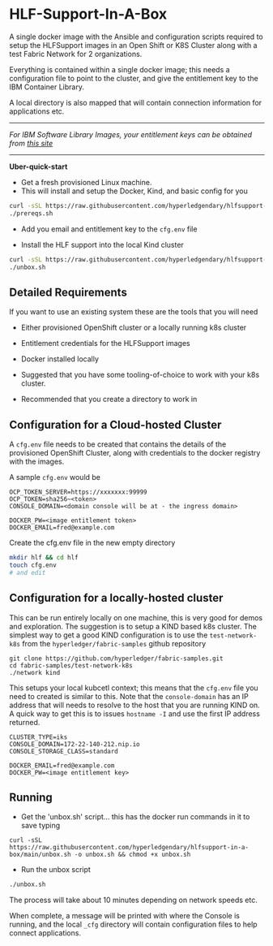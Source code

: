 # HLF-Support-In-A-Box

A single docker image with the Ansible and configuration scripts required to setup the HLFSupport images in an Open Shift or K8S Cluster
along with a test Fabric Network for 2 organizations.

Everything is contained within a single docker image; this needs a configuration file to point to the cluster, and give the entitlement
key to the IBM Container Library. 

A local directory is also mapped that will contain connection information for applications etc.

---
*For IBM Software Library Images, your entitlement keys can be obtained from [this site](https://myibm.ibm.com/products-services/containerlibrary)*

---

**Uber-quick-start**

- Get a fresh provisioned Linux machine.
- This will install and setup the Docker, Kind, and basic config for you
```bash
curl -sSL https://raw.githubusercontent.com/hyperledgendary/hlfsupport-in-a-box/main/prereqs.sh -o prereqs.sh && chmod +x prereqs.sh
./prereqs.sh
```

- Add you email and entitlement key to the `cfg.env` file

- Install the HLF support into the local Kind cluster
```bash
curl -sSL https://raw.githubusercontent.com/hyperledgendary/hlfsupport-in-a-box/main/unbox.sh -o unbox.sh && chmod +x unbox.sh
./unbox.sh
```

## Detailed Requirements

If you want to use an existing system these are the tools that you will need

- Either provisioned OpenShift cluster or a locally running k8s cluster
- Entitlement credentials for the HLFSupport images
- Docker installed locally
- Suggested that you have some tooling-of-choice to work with your k8s cluster. 
  
- Recommended that you create a directory to work in 

## Configuration for a Cloud-hosted Cluster

A `cfg.env` file needs to be created that contains the details of the provisioned OpenShift Cluster, along with 
credentials to the docker registry with the images.

A sample `cfg.env` would be

```
OCP_TOKEN_SERVER=https://xxxxxxx:99999
OCP_TOKEN=sha256~<token>
CONSOLE_DOMAIN=<domain console will be at - the ingress domain>

DOCKER_PW=<image entitlement token>
DOCKER_EMAIL=fred@example.com

```

Create the cfg.env file in the new empty directory

```bash
mkdir hlf && cd hlf
touch cfg.env
# and edit
```

## Configuration for a locally-hosted cluster

This can be run entirely locally on one machine, this is very good for demos and exploration. 
The suggestion is to setup a KIND based k8s cluster. The simplest way to get a good KIND configuration is to use the `test-network-k8s` from the `hyperledger/fabric-samples` github repository

```
git clone https://github.com/hyperledger/fabric-samples.git
cd fabric-samples/test-network-k8s
./network kind
```

This setups your local kubcetl context; this means that the `cfg.env` file you need to created is similar to this.
Note that the `console-domain` has an IP address that will needs to resolve to the host that you are running KIND on. A quick way to get this is to issues `hostname -I` and use the first IP address returned.

```env
CLUSTER_TYPE=iks
CONSOLE_DOMAIN=172-22-140-212.nip.io
CONSOLE_STORAGE_CLASS=standard

DOCKER_EMAIL=fred@example.com
DOCKER_PW=<image entitlement key>
```

## Running

- Get the 'unbox.sh' script... this has the docker run commands in it to save typing

```
curl -sSL https://raw.githubusercontent.com/hyperledgendary/hlfsupport-in-a-box/main/unbox.sh -o unbox.sh && chmod +x unbox.sh
```

- Run the unbox script

```bash
./unbox.sh
```

The process will take about 10 minutes depending on network speeds etc.

When complete, a message will be printed with where the Console is running, and the local `_cfg` directory will contain configuration files to help connect applications.
